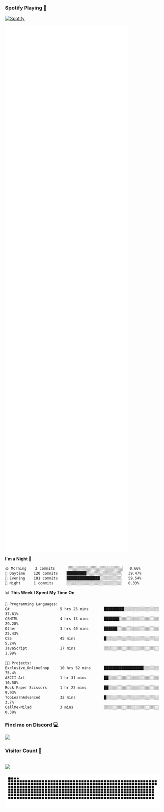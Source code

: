 ### Spotify Playing 🎵
[![Spotify](https://spotify-livestats-callme-milad.vercel.app/api/spotify)](https://open.spotify.com/user/314mrt6dxn5cqoxklh3thbwlr6by)

<img align="center" src="/github-metrics.svg" alt="Metrics" width="400">

<!--START_SECTION:waka-->
**I'm a Night 🦉** 

```text
🌞 Morning    2 commits      ░░░░░░░░░░░░░░░░░░░░░░░░░   0.66% 
🌆 Daytime    120 commits    █████████░░░░░░░░░░░░░░░░   39.47% 
🌃 Evening    181 commits    ███████████████░░░░░░░░░░   59.54% 
🌙 Night      1 commits      ░░░░░░░░░░░░░░░░░░░░░░░░░   0.33%

```


📊 **This Week I Spent My Time On** 

```text
💬 Programming Languages: 
C#                       5 hrs 25 mins       █████████░░░░░░░░░░░░░░░░   37.61% 
CSHTML                   4 hrs 13 mins       ███████░░░░░░░░░░░░░░░░░░   29.28% 
Other                    3 hrs 40 mins       ██████░░░░░░░░░░░░░░░░░░░   25.43% 
CSS                      45 mins             █░░░░░░░░░░░░░░░░░░░░░░░░   5.24% 
JavaScript               17 mins             ░░░░░░░░░░░░░░░░░░░░░░░░░   1.99%

🐱‍💻 Projects: 
Exclusive_OnlineShop     10 hrs 52 mins      ██████████████████░░░░░░░   75.4% 
ASCII Art                1 hr 31 mins        ██░░░░░░░░░░░░░░░░░░░░░░░   10.58% 
Rock Paper Scissors      1 hr 25 mins        ██░░░░░░░░░░░░░░░░░░░░░░░   9.93% 
TopLearnAdvanced         32 mins             █░░░░░░░░░░░░░░░░░░░░░░░░   3.7% 
CallMe-Milad             3 mins              ░░░░░░░░░░░░░░░░░░░░░░░░░   0.38%

```


<!--END_SECTION:waka-->

### Find me on Discord 💻
<a href="https://discord.gg/pQVcABAxAy" rel="nofollow"> 
  <img src="https://discord.c99.nl/widget/theme-2/977957889358573609.png" data-canonical-src="https://discord.c99.nl/widget/theme-2/977957889358573609.png" style="max-width: 100%;"></a>

### Visitor Count 🔢
<p align="left"> 
  <br>
  <img src="https://profile-counter.glitch.me/callme-devil/count.svg" />
</p>

<img src="https://github.com/callme-devil/callme-devil/blob/output/github-contribution-grid-snake.svg" alt="snake" style="max-width: 100%;">
